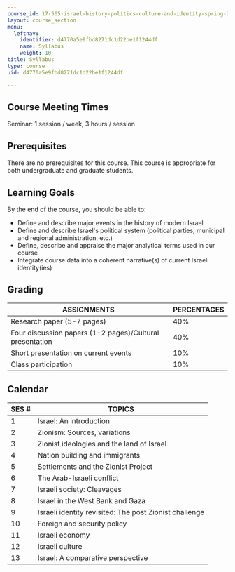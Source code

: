 ```yaml
---
course_id: 17-565-israel-history-politics-culture-and-identity-spring-2011
layout: course_section
menu:
  leftnav:
    identifier: d4770a5e9fbd8271dc1d22be1f1244df
    name: Syllabus
    weight: 10
title: Syllabus
type: course
uid: d4770a5e9fbd8271dc1d22be1f1244df

---
```


Course Meeting Times
--------------------

Seminar: 1 session / week, 3 hours / session

Prerequisites
-------------

There are no prerequisites for this course. This course is appropriate for both undergraduate and graduate students.

Learning Goals
--------------

By the end of the course, you should be able to:

*   Define and describe major events in the history of modern Israel
*   Define and describe Israel's political system (political parties, municipal and regional administration, etc.)
*   Define, describe and appraise the major analytical terms used in our course
*   Integrate course data into a coherent narrative(s) of current Israeli identity(ies)

Grading
-------

| ASSIGNMENTS | PERCENTAGES |
| --- | --- |
| Research paper (5-7 pages) | 40% |
| Four discussion papers (1-2 pages)/Cultural presentation | 40% |
| Short presentation on current events | 10% |
| Class participation | 10%  

Calendar
--------

| SES # | TOPICS |
| --- | --- |
| 1 | Israel: An introduction |
| 2 | Zionism: Sources, variations |
| 3 | Zionist ideologies and the land of Israel |
| 4 | Nation building and immigrants |
| 5 | Settlements and the Zionist Project |
| 6 | The Arab-Israeli conflict |
| 7 | Israeli society: Cleavages |
| 8 | Israel in the West Bank and Gaza |
| 9 | Israeli identity revisited: The post Zionist challenge |
| 10 | Foreign and security policy |
| 11 | Israeli economy |
| 12 | Israeli culture |
| 13 | Israel: A comparative perspective